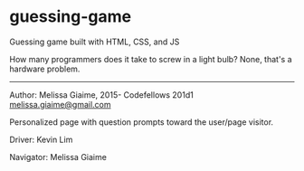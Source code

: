 # guessing-game
Guessing game built with HTML, CSS, and JS

How many programmers does it take to screw in a light bulb? 
None, that's a hardware problem.

-------------------------------------------------------------
Author: Melissa Giaime, 2015- Codefellows 201d1 
melissa.giaime@gmail.com

Personalized page with question prompts toward the user/page visitor.

Driver: Kevin Lim

Navigator: Melissa Giaime


